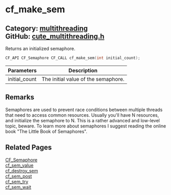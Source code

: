 [](../header.md ':include')

# cf_make_sem

Category: [multithreading](/api_reference?id=multithreading)  
GitHub: [cute_multithreading.h](https://github.com/RandyGaul/cute_framework/blob/master/include/cute_multithreading.h)  
---

Returns an initialized semaphore.

```cpp
CF_API CF_Semaphore CF_CALL cf_make_sem(int initial_count);
```

Parameters | Description
--- | ---
initial_count | The initial value of the semaphore.

## Remarks

Semaphores are used to prevent race conditions between multiple threads that need to access
common resources. Usually you'll have N resources, and initialize the semaphore to N. This is
a rather advanced and low-level topic, beware. To learn more about semaphores I suggest reading
the online book "The Little Book of Semaphores".

## Related Pages

[CF_Semaphore](/multithreading/cf_semaphore.md)  
[cf_sem_value](/multithreading/cf_sem_value.md)  
[cf_destroy_sem](/multithreading/cf_destroy_sem.md)  
[cf_sem_post](/multithreading/cf_sem_post.md)  
[cf_sem_try](/multithreading/cf_sem_try.md)  
[cf_sem_wait](/multithreading/cf_sem_wait.md)  
